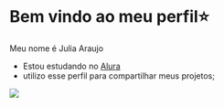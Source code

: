 # Bem vindo ao meu perfil⭐

Meu nome é Julia Araujo

- Estou estudando no [Alura](https://www.alura.com.br)
- utilizo esse perfil para compartilhar meus projetos;

![](https://media1.tenor.com/m/1q5Mfmt6uygAAAAd/arboleda-arboleda-s%C3%A3o-paulo.gif)
